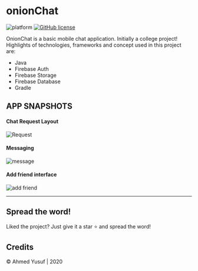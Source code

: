 # onionChat
![platform](https://img.shields.io/badge/PLATFORM-Android-blue)
[![GitHub license](https://img.shields.io/badge/LICENSE-MIT-brightgreen)](LICENSE)

OnionChat is a basic mobile chat application. Initially a college project!
Highlights of technologies, frameworks and concept used in this project are:
- Java
- Firebase Auth
- Firebase Storage
- Firebase Database
- Gradle


##  APP SNAPSHOTS

#### Chat Request Layout

![Request](https://raw.githubusercontent.com/yusuf-Ao/onionChat-ADAProject/master/app/src/main/res/drawable/AdaRqst.png)

#### Messaging

![message](https://raw.githubusercontent.com/yusuf-Ao/onionChat-ADAProject/master/app/src/main/res/drawable/Messaging.png)

#### Add friend interface

![add friend](https://raw.githubusercontent.com/yusuf-Ao/onionChat-ADAProject/master/app/src/main/res/drawable/Add%20friend.png)




---
## Spread the word!
Liked the project? Just give it a star ⭐️ and spread the word!

## Credits
© Ahmed Yusuf | 2020
